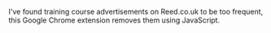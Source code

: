 I've found training course advertisements on Reed.co.uk to be too frequent, 
this Google Chrome extension removes them using JavaScript.
